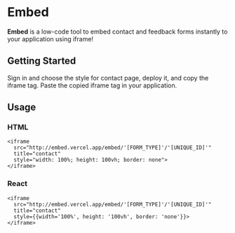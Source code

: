 # Embed

**Embed** is a low-code tool to embed contact and feedback forms instantly to your application using iframe!

## Getting Started

Sign in and choose the style for contact page, deploy it, and copy the iframe tag. Paste the copied iframe tag in your application.

## Usage

### HTML

```
<iframe
  src="http://embed.vercel.app/embed/'[FORM_TYPE]'/'[UNIQUE_ID]'"
  title="contact"
  style="width: 100%; height: 100vh; border: none">
</iframe>
```

### React

```
<iframe
  src="http://embed.vercel.app/embed/'[FORM_TYPE]'/'[UNIQUE_ID]'"
  title="contact"
  style={{width='100%', height: '100vh', border: 'none'}}>
</iframe>
```
